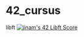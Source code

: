 # 42_cursus
libft [![jinam's 42 Libft Score](https://badge42.vercel.app/api/v2/cl5ndb2w1003509l7uhsiooz8/project/2668209)](https://github.com/JaeSeoKim/badge42)
